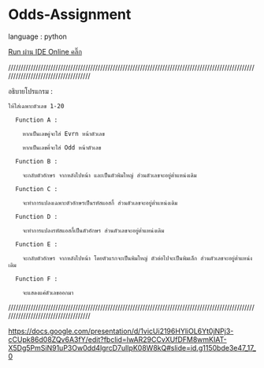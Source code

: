 # Odds-Assignment

language : python

  <html>
       <body>
               <a href="index.html">        Run ผ่าน IDE Online คลิ๊ก</a><p> <https://trinket.io/python/b27797b277>       
       </body>
  </html>
    
////////////////////////////////////////////////////////////////////////////////////////////////////////////////////////////////////

อธิบายโปรแกรม :

    ให้ใส่เฉพาะตัวเลข 1-20

      Function A : 

        หากเป็นเลขคู่จะใส่ Evrn หน้าตัวเลข 

        หากเป็นเลขคี่จะใส่ Odd หน้าตัวเลข

      Function B :

        จะกลับตัวอักษร จากหลังไปหน้า และเป็นตัวพิมใหญ่ ส่วนตัวเลขจะอยู่ต่ำแหน่งเดิม

      Function C :

        จะทำการแปลงเฉพาะตัวอักษรเป็นรหัสแอสกี้ ส่วนตัวเลขจะอยู่ต่ำแหน่งเดิม

      Function D :

        จะทำการแปลงรหัสแอสกี้เป็นตัวอักษร ส่วนตัวเลขจะอยู่ต่ำแหน่งเดิม

      Function E :

        จะกลับตัวอักษร จากหลังไปหน้า โดยตัวแรกจะเป็นพิมใหญ่ ตัวต่อไปจะเป็นพิมเล็ก ส่วนตัวเลขจะอยู่ต่ำแหน่งเดิม

      Function F :

        จะแสดงแค่ตัวเลขออกมา
////////////////////////////////////////////////////////////////////////////////////////////////////////////////////////////////////

https://docs.google.com/presentation/d/1vicUi2196HYliOL6Yt0jNPj3-cCUpk86d08ZQv6A3fY/edit?fbclid=IwAR29CCvXUfDFM8wmKIAT-X5Dg5PmSiN91uP3Ow0dd4lgrcD7ulIpK08W8kQ#slide=id.g1150bde3e47_17_0
